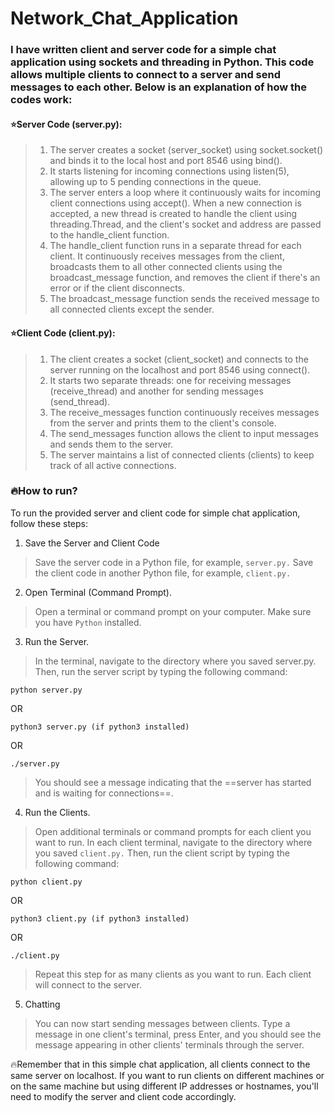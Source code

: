 # Network_Chat_Application

### I have written client and server code for a simple chat application using sockets and threading in Python. This code allows multiple clients to connect to a server and send messages to each other. Below is an explanation of how the codes work:

#### :star:Server Code (server.py):
>1. The server creates a socket (server_socket) using socket.socket() and binds it to the local host and port 8546 using bind().
>2. It starts listening for incoming connections using listen(5), allowing up to 5 pending connections in the queue.
>3. The server enters a loop where it continuously waits for incoming client connections using accept(). When a new connection is accepted, a new thread is created to handle the client using threading.Thread, and the client's socket and address are passed to the handle_client function.
>4. The handle_client function runs in a separate thread for each client. It continuously receives messages from the client, broadcasts them to all other connected clients using the broadcast_message function, and removes the client if there's an error or if the client disconnects.
>5. The broadcast_message function sends the received message to all connected clients except the sender.

#### :star:Client Code (client.py):
>1. The client creates a socket (client_socket) and connects to the server running on the localhost and port 8546 using connect().
>2. It starts two separate threads: one for receiving messages (receive_thread) and another for sending messages (send_thread).
>3. The receive_messages function continuously receives messages from the server and prints them to the client's console.
>4. The send_messages function allows the client to input messages and sends them to the server.
>5. The server maintains a list of connected clients (clients) to keep track of all active connections.

### :fire:How to run?

To run the provided server and client code for simple chat application, follow these steps:

1. Save the Server and Client Code
>Save the server code in a Python file, for example, `server.py.`
>Save the client code in another Python file, for example, `client.py.`

2. Open Terminal (Command Prompt). 
>Open a terminal or command prompt on your computer. Make sure you have `Python` installed.

3. Run the Server. 
>In the terminal, navigate to the directory where you saved server.py. Then, run the server script by typing the following command:
```
python server.py 
```
OR
```
python3 server.py (if python3 installed)
```
OR
```
./server.py
```
>You should see a message indicating that the ==server has started and is waiting for connections==.

4. Run the Clients. 
>Open additional terminals or command prompts for each client you want to run. In each client terminal, navigate to the directory where you saved `client.py.` Then, run the client script by typing the following command:
```
python client.py 
```
OR
```
python3 client.py (if python3 installed)
```
OR
```
./client.py
```
>Repeat this step for as many clients as you want to run. Each client will connect to the server.

5. Chatting
>You can now start sending messages between clients. Type a message in one client's terminal, press Enter, and you should see the message appearing in other clients' terminals through the server.

:fire:Remember that in this simple chat application, all clients connect to the same server on localhost. If you want to run clients on different machines or on the same machine but using different IP addresses or hostnames, you'll need to modify the server and client code accordingly.





